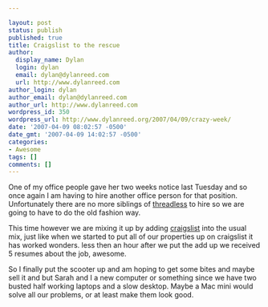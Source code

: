 ```yaml
---

layout: post
status: publish
published: true
title: Craigslist to the rescue
author:
  display_name: Dylan
  login: dylan
  email: dylan@dylanreed.com
  url: http://www.dylanreed.com
author_login: dylan
author_email: dylan@dylanreed.com
author_url: http://www.dylanreed.com
wordpress_id: 350
wordpress_url: http://www.dylanreed.org/2007/04/09/crazy-week/
date: '2007-04-09 08:02:57 -0500'
date_gmt: '2007-04-09 14:02:57 -0500'
categories:
- Awesome
tags: []
comments: []
---
```


One of my office people gave her two weeks notice last Tuesday and so once again I am having to hire another office person for that position. Unfortunately there are no more siblings of [threadless][1] to hire so we are going to have to do the old fashion way.

   [1]: http://www.threadless.com

This time however we are mixing it up by adding [craigslist][2] into the usual mix, just like when we started to put all of our properties up on craigslist it has worked wonders. less then an hour after we put the add up we received 5 resumes about the job, awesome.

   [2]: http://www.craigslist.org

So I finally put the scooter up and am hoping to get some bites and maybe sell it and but Sarah and I a new computer or something since we have two busted half working laptops and a slow desktop. Maybe a Mac mini would solve all our problems, or at least make them look good.
